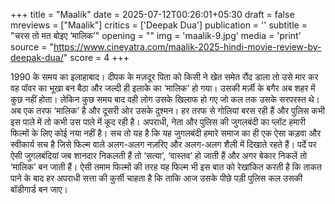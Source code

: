 +++
title = "Maalik"
date = 2025-07-12T00:26:01+05:30
draft = false
mreviews = ["Maalik"]
critics = ['Deepak Dua']
publication = ''
subtitle = "चरस तो मत बोइए ‘मालिक’"
opening = ""
img = 'maalik-9.jpg'
media = 'print'
source = "https://www.cineyatra.com/maalik-2025-hindi-movie-review-by-deepak-dua/"
score = 4
+++

1990 के समय का इलाहाबाद। दीपक के मज़दूर पिता को किसी ने खेत समेत रौंद डाला तो उसे मार कर वह पॉवर का भूखा बन बैठा और जल्दी ही इलाके का ‘मालिक’ हो गया। उसकी मर्ज़ी के बगैर अब शहर में कुछ नहीं होता। लेकिन कुछ समय बाद वही लोग उसके खिलाफ हो गए जो कल तक उसके सरपरस्त थे। अब एक तरफ ‘मालिक’ है और दूसरी ओर उसके दुश्मन। हर तरफ से गोलियां बरस रही हैं और पुलिस कभी इस पाले में तो कभी उस पाले में कूद रही है। अपराधी, नेता और पुलिस की जुगलबंदी का प्लॉट हमारी फिल्मों के लिए कोई नया नहीं है। सच तो यह है कि यह जुगलबंदी हमारे समाज का ही एक ऐसा कड़वा और स्वीकार्य सच है जिसे फिल्म वाले अलग-अलग नज़रिए और अलग-अलग शैली में दिखाते रहते हैं। पर्दे पर ऐसी जुगलबंदियां जब शानदार निकलती हैं तो ‘सत्या’, ‘वास्तव’ हो जाती हैं और अगर बेकार निकलें तो ‘मालिक’ बन जाती हैं। ऐसी तमाम फिल्मों की तरह यह फिल्म भी इस बात को रेखांकित करती है कि ताकत पाने के बाद हर अपराधी सत्ता की कुर्सी चाहता है कि ताकि आज उसके पीछे पड़ी पुलिस कल उसकी बॉडीगार्ड बन जाए।
